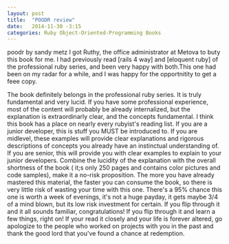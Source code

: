 ```yaml
---
layout: post
title:  "POODR review"
date:   2014-11-30 -3:15
categories: Ruby Object-Oriented-Programming Books
---
```


poodr by sandy metz
I got Ruthy, the office administrator at Metova to buty this book for me. I had previously read [rails 4 way] and [eloquent ruby] of the professional ruby series, and been very happy with both.This one had been on my radar for a while, and I was happy  for the opportnitity to get a feee copy.

The book definitely belongs in the professional ruby series. It is truly fundamental and very lucid. If you have some professional experience, most of the content will probably be already internalized, but the explanation is extraordinarly clear, and the concepts fundamental. I think this book has a place on nearly every rubyist's reading list. 
If you are a junior developer, this is stuff you MUST be introduced to. 
If you are midlevel, these examples will provide clear explanations and rigorous descriptions of concepts you already have an instinctual understanding of.
If you are senior, this will provide you with clear examples to explain to your junior developers.
 Combine the lucidity of the explanation with the overall shortness of the book ( it;s only 250 pages and contains color pictures and code samples), make it a no-risk proposition.
 The more you have already mastered this material, the faster you can consume the book, so there is very little risk of wasting your time with this one. There's a 95% chance this one is worth a week of evenings, it's not a huge payday, it gets maybe 3/4 of a mind blown, but its  low risk investment for certain. If you flip through it and it all sounds familiar, congratulations! If you flip through it and learn a few things, right on! If your read it closely and your life is forever altered, go apologize to the people who worked on projects with you in the past and thank the good lord that you've found a chance at redemption.
